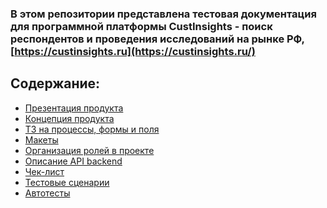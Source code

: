 ### В этом репозитории представлена тестовая документация для программной платформы CustInsights - поиск респондентов и проведения исследований на рынке РФ, [https://custinsights.ru](https://custinsights.ru/)

Содержание:
-----------
- [Презентация продукта](https://github.com/rrazumeev/custinsights/blob/main/%D0%9F%D1%80%D0%B5%D0%B7%D0%B5%D0%BD%D1%82%D0%B0%D1%86%D0%B8%D1%8F%20%D0%BF%D1%80%D0%BE%D0%B4%D1%83%D0%BA%D1%82%D0%B0/User%20Research_Project%20Presentation.pdf)
- [Концепция продукта](https://rik-projects.notion.site/b90f489ee24d4f42bafd96f4fb93304b)
- [ТЗ на процессы, формы и поля](https://miro.com/app/board/uXjVM9E04u8=/?share_link_id=40109953555)
- [Макеты](https://www.figma.com/file/EBzdQLmQJuFuLJmgrpTrG7/User-Research-Platform?node-id=90%3A7781&mode=dev)
- [Организация ролей в проекте](https://miro.com/app/board/uXjVM7Yoibg=/?share_link_id=569409077500)
- [Описание API backend](https://api.custinsights.ru/)
- [Чек-лист](https://github.com/rrazumeev/custinsights/tree/main/%D0%A7%D0%B5%D0%BA-%D0%BB%D0%B8%D1%81%D1%82)
- [Тестовые сценарии](https://github.com/rrazumeev/custinsights/tree/main/%D0%A2%D0%B5%D1%81%D1%82%D0%BE%D0%B2%D1%8B%D0%B5%20%D1%81%D1%86%D0%B5%D0%BD%D0%B0%D1%80%D0%B8%D0%B8)
- [Автотесты]()